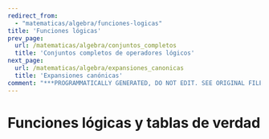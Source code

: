 ```yaml
---
redirect_from:
  - "matematicas/algebra/funciones-logicas"
title: 'Funciones lógicas'
prev_page:
  url: /matematicas/algebra/conjuntos_completos
  title: 'Conjuntos completos de operadores lógicos'
next_page:
  url: /matematicas/algebra/expansiones_canonicas
  title: 'Expansiones canónicas'
comment: "***PROGRAMMATICALLY GENERATED, DO NOT EDIT. SEE ORIGINAL FILES IN /content***"
---
```

# Funciones lógicas y tablas de verdad
